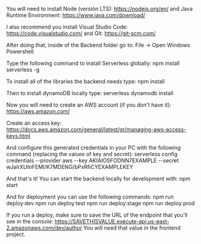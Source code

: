 You will need to install Node (versión LTS): https://nodejs.org/en/ and Java Runtime Environment: https://www.java.com/download/

I also recommend you install Visual Studio Code: https://code.visualstudio.com/ and Git: https://git-scm.com/

After doing that, inside of the Backend folder go to: File -> Open Windows Powershell

Type the following command to install Serverless globally:
npm install serverless -g

To install all of the libraries the backend needs type:
npm install

Then to install dynamoDB locally type:
serverless dynamodb install

Now you will need to create an AWS account (if you don't have it):
https://aws.amazon.com/

Create an access key:
https://docs.aws.amazon.com/general/latest/gr/managing-aws-access-keys.html

And configure this generated credentials in your PC with the following command (replacing the values of key and secret):
serverless config credentials --provider aws --key AKIAIOSFODNN7EXAMPLE --secret wJalrXUtnFEMI/K7MDENG/bPxRfiCYEXAMPLEKEY

And that's it!
You can start the backend locally for development with: 
npm start

And for deployment you can use the following commands:
npm run deploy:dev
npm run deploy:test
npm run deploy:stage
npm run deploy:prod

If you run a deploy, make sure to save the URL of the endpoint that you'll see in the console:
https://SAVETHISVALUE.execute-api.us-east-2.amazonaws.com/dev/author
You will need that value in the frontend project.
